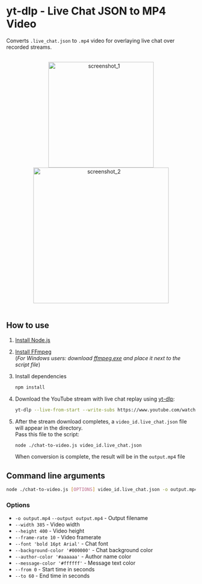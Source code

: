 # yt-dlp - Live Chat JSON to MP4 Video

Converts `.live_chat.json` to `.mp4` video for overlaying live chat over recorded streams.

<br/>
<div align="center">
   <img alt="screenshot_1" src="https://github.com/koshkokoshka/yt-dlp-chat-to-video/assets/12164048/1267472b-9905-4b83-93f3-14b3a42e2a10" height="280">
   <img alt="screenshot_2" src="https://github.com/koshkokoshka/yt-dlp-chat-to-video/assets/12164048/afe1b22a-4e4f-4c32-a838-de4fafc2cdd4" height="360">
</div>
<br/>

## How to use

1. [Install Node.js](https://nodejs.org/en)

2. [Install FFmpeg](https://ffmpeg.org/download.html)<br>
   (*For Windows users: download [ffmpeg.exe](https://github.com/BtbN/FFmpeg-Builds/releases/download/latest/ffmpeg-master-latest-win64-gpl.zip) and place it next to the script file*)

3. Install dependencies
   ```bash
   npm install
   ```

4. Download the YouTube stream with live chat replay using [yt-dlp](https://github.com/yt-dlp/yt-dlp):
    ```bash
    yt-dlp --live-from-start --write-subs https://www.youtube.com/watch?v=CqnNp8kwE78
    ```

5. After the stream download completes, a `video_id.live_chat.json` file will appear in the directory.<br>
   Pass this file to the script:
    ```bash
    node ./chat-to-video.js video_id.live_chat.json
    ```
    When conversion is complete, the result will be in the `output.mp4` file

## Command line arguments
```bash
node ./chat-to-video.js [OPTIONS] video_id.live_chat.json -o output.mp4
```
### Options
* `-o output.mp4` `--output output.mp4` - Output filename
* `--width 385` - Video width
* `--height 400` - Video height
* `--frame-rate 10` - Video framerate
* `--font 'bold 16pt Arial'` - Chat font
* `--background-color '#000000'` - Chat background color
* `--author-color '#aaaaaa'` - Author name color
* `--message-color '#ffffff'` - Message text color
* `--from 0` - Start time in seconds
* `--to 60` - End time in seconds
